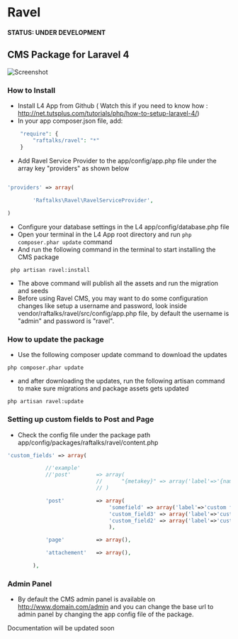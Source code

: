 # Ravel

#### STATUS: UNDER DEVELOPMENT

## CMS Package for Laravel 4

![Screenshot](http://screencloud.net/img/screenshots/307e79230eeb5085677d7fc260dfc05f.png)

### How to Install

- Install L4 App from Github ( Watch this if you need to know how : http://net.tutsplus.com/tutorials/php/how-to-setup-laravel-4/)
- In your app composer.json file, add:

```php
	"require": {
		"raftalks/ravel": "*"
	}
```

- Add Ravel Service Provider to the app/config/app.php file under the array key "providers" as shown below

```php

'providers' => array(
		
		'Raftalks\Ravel\RavelServiceProvider',

)

```
- Configure your database settings in the L4 app/config/database.php file
- Open your terminal in the L4 App root directory and run `php composer.phar update` command
- And run the following command in the terminal to start installing the CMS package

```
 php artisan ravel:install
```

- The above command will publish all the assets and run the migration and seeds
- Before using Ravel CMS, you may want to do some configuration changes like setup a username and password, look inside vendor/raftalks/ravel/src/config/app.php file, by default the username is "admin" and password is "ravel".

### How to update the package
- Use the following composer update command to download the updates 
```
php composer.phar update
```
- and after downloading the updates, run the following artisan command to make sure migrations and package assets gets updated
```
php artisan ravel:update
```

### Setting up custom fields to Post and Page
- Check the config file under the package path app/config/packages/raftalks/ravel/content.php
```php
'custom_fields' => array(

			//'example'
			//'post'		=> array(
							// 		"{metakey}" => array('label'=>'{name}','type'=>'{text}', 'attr'=>array(), 'options'=>array())
							// )

			'post'			=> array(
								'somefield' => array('label'=>'custom field','type'=>'input_checkbox'),
								'custom_field3' => array('label'=>'custom field','type'=>'ng_datepicker'),
								'custom_field2' => array('label'=>'custom field2','type'=>'select','options'=>array(1=>'test',2=>'two',3=>'three',4=>'four'))
								),

			'page'			=> array(),

			'attachement'	=> array(),

		),
```

### Admin Panel
- By default the CMS admin panel is available on http://www.domain.com/admin and you can change the base url to admin panel by changing the app config file of the package.

Documentation will be updated soon
